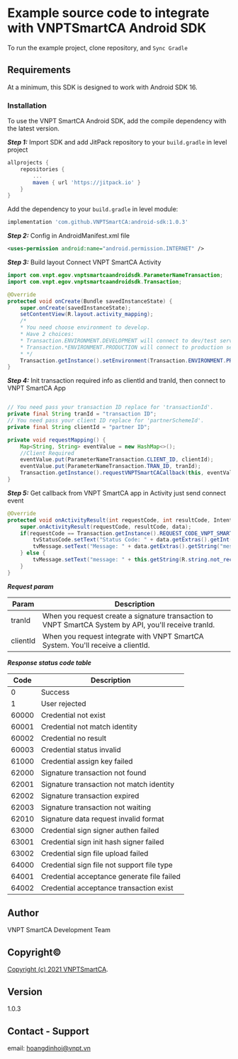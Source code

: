 # Example source code to integrate with VNPTSmartCA Android SDK

To run the example project, clone repository, and `Sync Gradle`

## Requirements

At a minimum, this SDK is designed to work with Android SDK 16.

### Installation

To use the VNPT SmartCA Android SDK, add the compile dependency with the latest version.

***Step 1:*** Import SDK and add JitPack repository to your `build.gradle` in level project

```gradle
allprojects {
    repositories {
        ...
        maven { url 'https://jitpack.io' }
    }
}
```

Add the dependency to your `build.gradle` in level module:

```gradle
implementation 'com.github.VNPTSmartCA:android-sdk:1.0.3'
```

***Step 2:*** Config in AndroidManifest.xml file

```xml
<uses-permission android:name="android.permission.INTERNET" />
```

***Step 3:*** Build layout Connect VNPT SmartCA Activity

```java
import com.vnpt.egov.vnptsmartcaandroidsdk.ParameterNameTransaction;
import com.vnpt.egov.vnptsmartcaandroidsdk.Transaction;

@Override
protected void onCreate(Bundle savedInstanceState) {
    super.onCreate(savedInstanceState);
    setContentView(R.layout.activity_mapping);
    /*
    * You need choose environment to develop.
    * Have 2 choices: 
    * Transaction.ENVIRONMENT.DEVELOPMENT will connect to dev/test server
    * Transaction.*ENVIRONMENT.PRODUCTION will connect to production server
    * */
    Transaction.getInstance().setEnvironment(Transaction.ENVIRONMENT.PRODUCTION);
}
```

***Step 4:*** Init transaction required info as clientId and tranId, then connect to VNPT SmartCA App

```java

// You need pass your transaction ID replace for 'transactionId'.
private final String tranId = "transaction ID";
// You need pass your client ID replace for 'partnerSchemeId'. 
private final String clientId = "partner ID"; 

private void requestMapping() {
    Map<String, String> eventValue = new HashMap<>();
    //Client Required
    eventValue.put(ParameterNameTransaction.CLIENT_ID, clientId);
    eventValue.put(ParameterNameTransaction.TRAN_ID, tranId);
    Transaction.getInstance().requestVNPTSmartCACallback(this, eventValue);
}
```

***Step 5:*** Get callback from VNPT SmartCA app in Activity just send connect event

```java
@Override
protected void onActivityResult(int requestCode, int resultCode, Intent data) {
    super.onActivityResult(requestCode, resultCode, data);
    if(requestCode == Transaction.getInstance().REQUEST_CODE_VNPT_SMARTCA && resultCode == 0) {
        tvStatusCode.setText("Status Code: " + data.getExtras().getInt("status"));
        tvMessage.setText("Message: " + data.getExtras().getString("message"));
    } else {
        tvMessage.setText("message: " + this.getString(R.string.not_receive_info_err));
    }
}
```

***Request param***

| Param    | Description                                                                                           |
|----------|-------------------------------------------------------------------------------------------------------|
| tranId   | When you request create a signature transaction to VNPT SmartCA System by API, you'll receive tranId. |
| clientId | When you request integrate with VNPT SmartCA System. You'll receive a clientId.                       |

***Response status code table***

| Code  | Description                                |
|-------|--------------------------------------------|
| 0     | Success                                    |
| 1     | User rejected                              |
| 60000 | Credential not exist                       |
| 60001 | Credential not match identity              |
| 60002 | Credential no result                       |
| 60003 | Credential status invalid                  |
| 61000 | Credential assign key failed               |
| 62000 | Signature transaction not found            |
| 62001 | Signature transaction not match identity   |
| 62002 | Signature transaction expired              |
| 62003 | Signature transaction not waiting          |
| 62010 | Signature data request invalid format      |
| 63000 | Credential sign signer authen failed       |
| 63001 | Credential sign init hash signer failed    |
| 63002 | Credential sign file upload failed         |
| 64000 | Credential sign file not support file type |
| 64001 | Credential acceptance generate file failed |
| 64002 | Credential acceptance transaction exist    |

## Author

VNPT SmartCA Development Team

## Copyright©

[Copyright (c) 2021 VNPTSmartCA](https://github.com/VNPTSmartCA/android-sdk-example/blob/master/LICENSE).

## Version

1.0.3

## Contact - Support

email: hoangdinhoi@vnpt.vn

